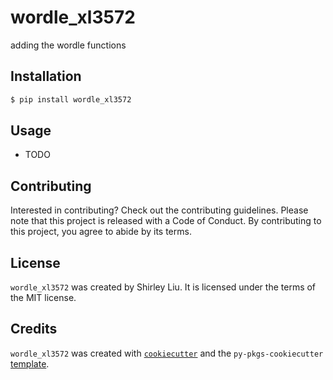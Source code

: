 # wordle_xl3572

adding the wordle functions

## Installation

```bash
$ pip install wordle_xl3572
```

## Usage

- TODO

## Contributing

Interested in contributing? Check out the contributing guidelines. Please note that this project is released with a Code of Conduct. By contributing to this project, you agree to abide by its terms.

## License

`wordle_xl3572` was created by Shirley Liu. It is licensed under the terms of the MIT license.

## Credits

`wordle_xl3572` was created with [`cookiecutter`](https://cookiecutter.readthedocs.io/en/latest/) and the `py-pkgs-cookiecutter` [template](https://github.com/py-pkgs/py-pkgs-cookiecutter).
